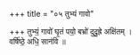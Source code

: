 +++
title = "०५ तुभ्यं गावो"

+++
तुभ्यं॒ गावो॑ घृ॒तं पयो॒ बभ्रो॑ दुदु॒ह्रे अक्षि॑तम् ।  
वर्षि॑ष्ठे॒ अधि॒ सान॑वि ॥